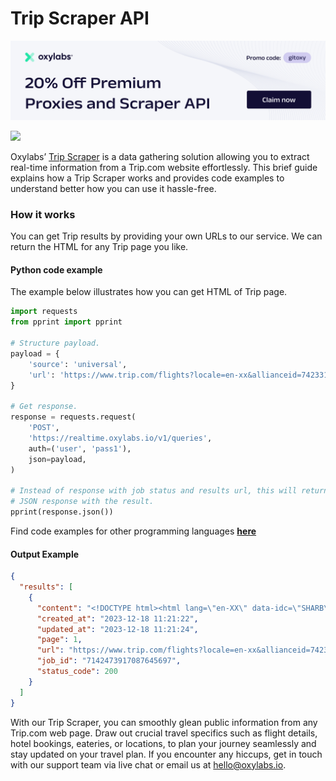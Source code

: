 # Trip Scraper API

[![Oxylabs promo code](https://raw.githubusercontent.com/oxylabs/product-integrations/refs/heads/master/Affiliate-Universal-1090x275.png)](https://oxylabs.go2cloud.org/aff_c?offer_id=7&aff_id=877&url_id=112)

[![](https://dcbadge.vercel.app/api/server/eWsVUJrnG5)](https://discord.gg/GbxmdGhZjq)

Oxylabs’ [Trip Scraper](https://oxylabs.io/products/scraper-api/web/trip?utm_source=github&utm_medium=repositories&utm_campaign=product) is a data gathering solution allowing you to extract real-time information from a Trip.com website effortlessly. This brief guide explains how a Trip Scraper works and provides code examples to understand better how you can use it hassle-free.

### How it works

You can get Trip results by providing your own URLs to our service. We can return the HTML for any Trip page you like.

#### Python code example

The example below illustrates how you can get HTML of Trip page.

```python
import requests
from pprint import pprint

# Structure payload.
payload = {
    'source': 'universal',
    'url': 'https://www.trip.com/flights?locale=en-xx&allianceid=742331&sid=2506234&ppcid=adid-660427218467_akid-kwd-11635721_adgid-144762786930&utm_source=google&utm_medium=cpc&utm_campaign=sitelink&utm_extensiontype=sitelink&utm_extension=flight&gad_source=1&gclid=cj0kcqia7oqrbhd9arisak3uxh0t8thl3l86ic0h1fo1wind3utjhjhrafxiu3yeyfc3trwbfv4pz0kaahvlealw_wcb'
}

# Get response.
response = requests.request(
    'POST',
    'https://realtime.oxylabs.io/v1/queries',
    auth=('user', 'pass1'),
    json=payload,
)

# Instead of response with job status and results url, this will return the
# JSON response with the result.
pprint(response.json())
```
Find code examples for other programming languages [**here**](https://github.com/oxylabs/trip-scraper/tree/main/code%20examples)

#### Output Example
```json
{
  "results": [
    {
      "content": "<!DOCTYPE html><html lang=\"en-XX\" data-idc=\"SHARB\" style=\"font-size:57.5px\" data-cargo=\"locale:en-XX ... </html>",
      "created_at": "2023-12-18 11:21:22",
      "updated_at": "2023-12-18 11:21:24",
      "page": 1,
      "url": "https://www.trip.com/flights?locale=en-xx&allianceid=742331&sid=2506234&ppcid=adid-660427218467_akid-kwd-11635721_adgid-144762786930&utm_source=google&utm_medium=cpc&utm_campaign=sitelink&utm_extensiontype=sitelink&utm_extension=flight&gad_source=1&gclid=cj0kcqia7oqrbhd9arisak3uxh0t8thl3l86ic0h1fo1wind3utjhjhrafxiu3yeyfc3trwbfv4pz0kaahvlealw_wcb",
      "job_id": "7142473917087645697",
      "status_code": 200
    }
  ]
}
```
With our Trip Scraper, you can smoothly glean public information from any Trip.com web page. Draw out crucial travel specifics such as flight details, hotel bookings, eateries, or locations, to plan your journey seamlessly and stay updated on your travel plan. If you encounter any hiccups, get in touch with our support team via live chat or email us at hello@oxylabs.io.
